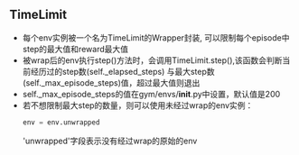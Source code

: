 ## TimeLimit
* 每个env实例被一个名为TimeLimit的Wrapper封装, 可以限制每个episode中step的最大值和reward最大值
* 被wrap后的env执行step()方法时，会调用TimeLimit.step(),该函数会判断当前经历过的step数(self._elapsed_steps)
与最大step数(self._max_episode_steps)值，超过最大值则退出
* self._max_episode_steps的值在gym/envs/__init__.py中设置，默认值是200
* 若不想限制最大step的数量，则可以使用未经过wrap的env实例：
    ```python
    env = env.unwrapped
    ```
    'unwrapped'字段表示没有经过wrap的原始的env
